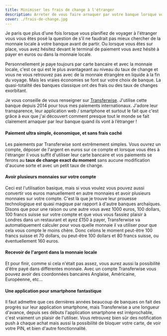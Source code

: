 ```yaml
---
title: Minimiser les frais de change à l'étranger
description: Arreter de vous faire arnaquer par votre banque lorsque vous voyager à l'étranger
cover: ./frais-de-change.jpg
---
```


Je paris que plus d'une fois lorsque vous planifiez de voyager à l'étranger vous vous êtes posé la question de s’il ne faudrait pas mieux chercher de la monnaie locale à votre banque avant de partir. Ou lorsque vous êtes sur place, vous avez hésitez devant le terminal de paiement vous avez hésité à payer en euros ou dans la monnaie locale.

Personnellement je paye toujours par carte bancaire et avec la monnaie locale, c'est ce qui est le plus avantageant au niveau du taux de change et vous ne vous retrouvez pas avec de la monnaie étrangère en liquide à la fin du voyage. Mais les vraies économies se font sur votre choix de banque. La quasi-totalité des banques classique ont des frais ou des taux de changes exorbitant.

Je vous conseille de vous renseigner sur [Transferwise](https://transferwise.prf.hn/l/7xNdljj). J'utilise cette banque depuis 2014 pour tous mes paiements internationaux. J'adore leur transparence, leur application web / smartphone et surtout le fait que c'est grâce à eux que j'ai découvert comment presque tout le monde se fait clairement arnaquer par leur banque quand ils vont à l’étranger !

#### Paiement ultra simple, économique, et sans frais caché

Les paiements par Transferwise sont extrêmement simples. Vous ouvrez un compte, déposer de l'argent en euros sur ce compte et lorsque vous êtes à l'étranger il vous suffit d'utiliser leur carte bancaire et vos paiements se ferons au **taux de change exact du moment** sans aucune modification d'aucune sorte et avec un petit taux de change.

#### Avoir plusieurs monnaies sur votre compte

Ceci est l'utilisation basique, mais si vous voulez vous pouvez aussi convertir vos euros manuellement en autre monnaies et avoir plusieurs monnaies sur votre compte. C'est là que je trouve leur prouesse technologique est quasi magique par rapport à d'autre banques archaïques. Disons que pour une raison ou une autre vous avez 1000 euros, 100 dollars, 100 francs suisse sur votre compte et que vous vous fassiez plaisir à Londres dans un restaurant et ayez £150 à payer, Transferwise va automatiquement calculer pour vous quelle monnaie il va utiliser pour que cela vous compte le moins chère. Donc celons le moment peut-être 100 francs suisse et 70 dollars, ou peut-être 100 dollars et 80 francs suisse, ou éventuellement 160 euros.

#### Recevoir de l'argent dans la monnaie locale

Et pour finir, comme si cela n'était pas assez, vous aurez aussi la possibilité d'être payé dans différentes monnaie. Avec un compte Transferwise vous pouvez avoir des coordonnées bancaires Anglaise, Américaine, Européenne, etc...

#### Une application pour smartphone fantastique

Il faut admettre que ces dernières années beaucoup de banques on fait des progrès sur leur application smartphone, mais Transferwise a une longueur d'avance, depuis ses débuts l'application smartphone est irréprochable, c'est vraiment un plaisir de l'utiliser. Vous retrouvez bien sûr des notification push à chaque achat mais aussi la possibilité de bloquer votre carte, de voir votre PIN, et bien d'autre fonctionnalité.

